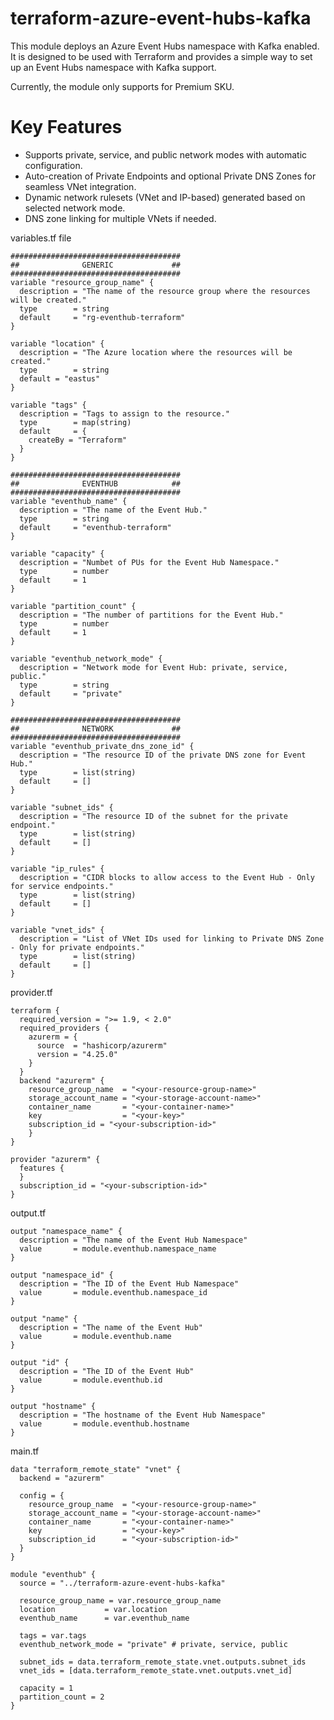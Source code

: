 # terraform-azure-event-hubs-kafka

This module deploys an Azure Event Hubs namespace with Kafka enabled. It is designed to be used with Terraform and provides a simple way to set up an Event Hubs namespace with Kafka support.

Currently, the module only supports for Premium SKU. 

# Key Features 

- Supports private, service, and public network modes with automatic configuration.
- Auto-creation of Private Endpoints and optional Private DNS Zones for seamless VNet integration.
- Dynamic network rulesets (VNet and IP-based) generated based on selected network mode.
- DNS zone linking for multiple VNets if needed.

variables.tf file 
```
######################################
##              GENERIC             ##
######################################
variable "resource_group_name" {
  description = "The name of the resource group where the resources will be created."
  type        = string
  default     = "rg-eventhub-terraform"
}

variable "location" {
  description = "The Azure location where the resources will be created."
  type        = string
  default = "eastus"
}

variable "tags" {
  description = "Tags to assign to the resource."
  type        = map(string)
  default     = {
    createBy = "Terraform"
  }
}

######################################
##              EVENTHUB            ##
######################################
variable "eventhub_name" {
  description = "The name of the Event Hub."
  type        = string
  default     = "eventhub-terraform"
}

variable "capacity" {
  description = "Numbet of PUs for the Event Hub Namespace."
  type        = number
  default     = 1
}

variable "partition_count" {
  description = "The number of partitions for the Event Hub."
  type        = number
  default     = 1
}

variable "eventhub_network_mode" {
  description = "Network mode for Event Hub: private, service, public."
  type        = string
  default     = "private"
}

######################################
##              NETWORK             ##
######################################
variable "eventhub_private_dns_zone_id" {
  description = "The resource ID of the private DNS zone for Event Hub."
  type        = list(string)
  default     = []
}

variable "subnet_ids" {
  description = "The resource ID of the subnet for the private endpoint."
  type        = list(string)
  default     = []
}

variable "ip_rules" {
  description = "CIDR blocks to allow access to the Event Hub - Only for service endpoints."
  type        = list(string)
  default     = []
}

variable "vnet_ids" {
  description = "List of VNet IDs used for linking to Private DNS Zone - Only for private endpoints."
  type        = list(string)
  default     = []
}
``` 

provider.tf 
``` 
terraform {
  required_version = ">= 1.9, < 2.0"
  required_providers {
    azurerm = {
      source  = "hashicorp/azurerm"
      version = "4.25.0"
    }
  }
  backend "azurerm" {
    resource_group_name  = "<your-resource-group-name>"
    storage_account_name = "<your-storage-account-name>"
    container_name       = "<your-container-name>"
    key                  = "<your-key>"
    subscription_id = "<your-subscription-id>"
    }
}

provider "azurerm" {
  features {
  }
  subscription_id = "<your-subscription-id>"
}
``` 

output.tf 
```
output "namespace_name" {
  description = "The name of the Event Hub Namespace"
  value       = module.eventhub.namespace_name
}

output "namespace_id" {
  description = "The ID of the Event Hub Namespace"
  value       = module.eventhub.namespace_id
}  

output "name" {
  description = "The name of the Event Hub"
  value       = module.eventhub.name
}

output "id" {
  description = "The ID of the Event Hub"
  value       = module.eventhub.id
}

output "hostname" {
  description = "The hostname of the Event Hub Namespace"
  value       = module.eventhub.hostname
}
``` 

main.tf 
```
data "terraform_remote_state" "vnet" {
  backend = "azurerm"

  config = {
    resource_group_name  = "<your-resource-group-name>"
    storage_account_name = "<your-storage-account-name>"
    container_name       = "<your-container-name>"
    key                  = "<your-key>"
    subscription_id      = "<your-subscription-id>"
  }
}

module "eventhub" {
  source = "../terraform-azure-event-hubs-kafka"

  resource_group_name = var.resource_group_name
  location           = var.location
  eventhub_name      = var.eventhub_name 

  tags = var.tags 
  eventhub_network_mode = "private" # private, service, public

  subnet_ids = data.terraform_remote_state.vnet.outputs.subnet_ids 
  vnet_ids = [data.terraform_remote_state.vnet.outputs.vnet_id]

  capacity = 1 
  partition_count = 2
}
```
